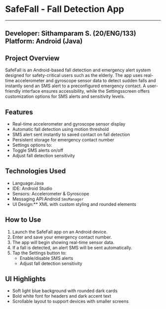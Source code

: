 # SafeFall - Fall Detection App 
----------------------------------------------------------------------------------------------------------
Developer: Sithamparam S. (20/ENG/133)  
Platform: Android (Java)
----------------------------------------------------------------------------------------------------------

## Project Overview

SafeFall is an Android-based fall detection and emergency alert system designed for safety-critical users such as the elderly. The app uses real-time accelerometer and gyroscope sensor data to detect sudden falls and instantly send an SMS alert to a preconfigured emergency contact. A user-friendly interface ensures accessibility, while the Settingsscreen offers customization options for SMS alerts and sensitivity levels.



## Features

-  Real-time accelerometer and gyroscope sensor display
-  Automatic fall detection using motion threshold
-  SMS alert sent instantly to saved contact on fall detection
-  Persistent storage for emergency contact number
- Settings options to:
- Toggle SMS alerts on/off
- Adjust fall detection sensitivity



## Technologies Used

- Language:Java  
- IDE: Android Studio  
- Sensors: Accelerometer & Gyroscope  
- Messaging API:Android `SmsManager`  
- UI Design:** XML with custom styling and rounded elements


## How to Use

1. Launch the SafeFall app on an Android device.
2. Enter and save your emergency contact number.
3. The app will begin showing real-time sensor data.
4. If a fall is detected, an alert SMS will be sent automatically.
5. Tap the Settings button to:
   - Enable/disable SMS alerts
   - Adjust fall detection sensitivity


## UI Highlights

- Soft light blue background with rounded dark cards
- Bold white font for headers and dark accent text
- Scrollable layout to support devices with smaller screens
